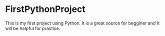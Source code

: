 # FirstPythonProject
This is my first project using Python. 
It is a great source for begginer and It will be helpful for practice. 
